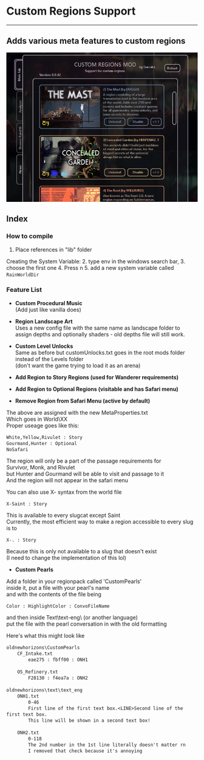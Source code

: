 
# Custom Regions Support
***
## Adds various meta features to custom regions
![Custom Regions!](./Images/CRS_thumb.png)

## <a name="index"></a>Index

### <a name="HOW TO COMPILE"></a>How to compile
1. Place references in "lib" folder

Creating the System Variable:
2. type env in the windows search bar, 
3. choose the first one
4. Press n
5. add a new system variable called `RainWorldDir`

### <a name="FEATURES"></a>Feature List

* **Custom Procedural Music**  
(Add just like vanilla does)


* **Region Landscape Art**  
Uses a new config file with the same name as landscape folder 
to assign depths and optionally shaders - old depths file will still work.


* **Custom Level Unlocks**  
Same as before but customUnlocks.txt goes in the root mods folder instead of the Levels folder  
(don't want the game trying to load it as an arena)  

* **Add Region to Story Regions (used for Wanderer requirements)**  
* **Add Region to Optional Regions (visitable and has Safari menu)**  
* **Remove Region from Safari Menu (active by default)**  

The above are assigned with the new MetaProperties.txt  
Which goes in World\XX  
Proper useage goes like this:  

    White,Yellow,Rivulet : Story  
    Gourmand,Hunter : Optional  
    NoSafari  

The region will only be a part of the passage requirements for  
Survivor, Monk, and Rivulet  
but Hunter and Gourmand will be able to visit and passage to it  
And the region will not appear in the safari menu  

You can also use X- syntax from the world file  

    X-Saint : Story  

This is available to every slugcat except Saint  
Currently, the most efficient way to 
make a region accessible to every slug is to  

    X-. : Story  

Because this is only not available to a slug that doesn't exist  
(I need to change the implementation of this lol)  

* **Custom Pearls**  

Add a folder in your regionpack called 'CustomPearls'  
inside it, put a file with your pearl's name  
and with the contents of the file being  

    Color : HighlightColor : ConvoFileName  

and then inside Text\text-eng\ (or another language)  
put the file with the pearl conversation in with the old formatting  

Here's what this might look like  

    oldnewhorizons\CustomPearls
        CF_Intake.txt
            eae275 : fbff00 : ONH1
            
        OS_Refinery.txt
            F28130 : f4ea7a : ONH2
            
    oldnewhorizons\text\text_eng
        ONH1.txt
            0-46
            First line of the first text box.<LINE>Second line of the first text box.
            This line will be shown in a second text box!
            
        ONH2.txt
            0-118
            The 2nd number in the 1st line literally doesn't matter rn
            I removed that check because it's annoying
	